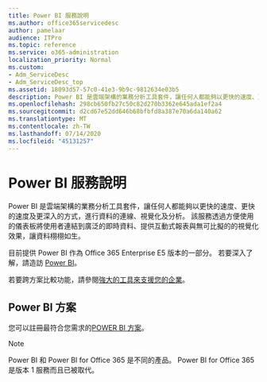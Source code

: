 ```yaml
---
title: Power BI 服務說明
ms.author: office365servicedesc
author: pamelaar
audience: ITPro
ms.topic: reference
ms.service: o365-administration
localization_priority: Normal
ms.custom:
- Adm_ServiceDesc
- Adm_ServiceDesc_top
ms.assetid: 18093d57-57c0-41e3-9b9c-9812634e03b5
description: Power BI 是雲端架構的業務分析工具套件，讓任何人都能夠以更快的速度、更快的速度及更深入的方式，進行資料的連線、視覺化及分析。 該服務透過方便使用的儀表板將使用者連結到廣泛的即時資料、提供互動式報表與無可比擬的的視覺化效果，讓資料栩栩如生。
ms.openlocfilehash: 298cb650fb27c50c82d270b3362e645ada1ef2a4
ms.sourcegitcommit: d2cd67e52dd646b68bfbfd8a387e70a6da140a62
ms.translationtype: MT
ms.contentlocale: zh-TW
ms.lasthandoff: 07/14/2020
ms.locfileid: "45131257"
---
```

# <a name="power-bi-service-description"></a>Power BI 服務說明

Power BI 是雲端架構的業務分析工具套件，讓任何人都能夠以更快的速度、更快的速度及更深入的方式，進行資料的連線、視覺化及分析。 該服務透過方便使用的儀表板將使用者連結到廣泛的即時資料、提供互動式報表與無可比擬的的視覺化效果，讓資料栩栩如生。
  
目前提供 Power BI 作為 Office 365 Enterprise E5 版本的一部分。 若要深入了解，請造訪 [Power BI](https://powerbi.microsoft.com/)。
  
若要跨方案比較功能，請參閱[強大的工具來支援您的企業](https://go.microsoft.com/fwlink/?LinkID=799177&amp;clcid=0x409)。
  
## <a name="power-bi-plans"></a>Power BI 方案

您可以註冊最符合您需求的[POWER BI 方案](https://go.microsoft.com/fwlink/?LinkID=786854)。 
  
> [!NOTE]
> Power BI 和 Power BI for Office 365 是不同的產品。 Power BI for Office 365 是版本 1 服務而且已被取代。 
  